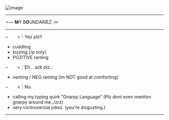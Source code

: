 ![image](https://github.com/user-attachments/assets/031976ea-90b6-441c-96f8-fa671b14ba88)
***
✧— **M**Y B**O**UN*D*AR*I*E*Z* .୨୧
***
⌢  ⟢┊Yez plz!!
* cuddling
* kizzing (/p only)
* POZITIVE ranting


⌢  ⟢┊Eh... azk plz...
* venting  /  NEG ranting (im NOT good at comforting)




⌢  ⟢┊No.
* calling my typing quirk "Gnarpy Language" (Plz dont even mention gnarpy around me../zrz)
* very controverzial jokez. (you're dizguzting.)
***
